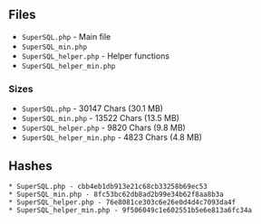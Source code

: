 ## Files

* `SuperSQL.php` - Main file
* `SuperSQL_min.php`
* `SuperSQL_helper.php` - Helper functions
* `SuperSQL_helper_min.php`

### Sizes

* `SuperSQL.php` - 30147 Chars (30.1 MB)
* `SuperSQL_min.php` - 13522 Chars (13.5 MB)
* `SuperSQL_helper.php` - 9820 Chars (9.8 MB)
* `SuperSQL_helper_min.php` - 4823 Chars (4.8 MB)

## Hashes

```
* SuperSQL.php - cbb4eb1db913e21c68cb33258b69ec53
* SuperSQL_min.php - 8fc53bc62db8ad2b99e34b62f8aa8b3a
* SuperSQL_helper.php - 76e8081ce303c6e26e0d4d4c7093da4f
* SuperSQL_helper_min.php - 9f506049c1e602551b5e6e813a6fc34a
```
